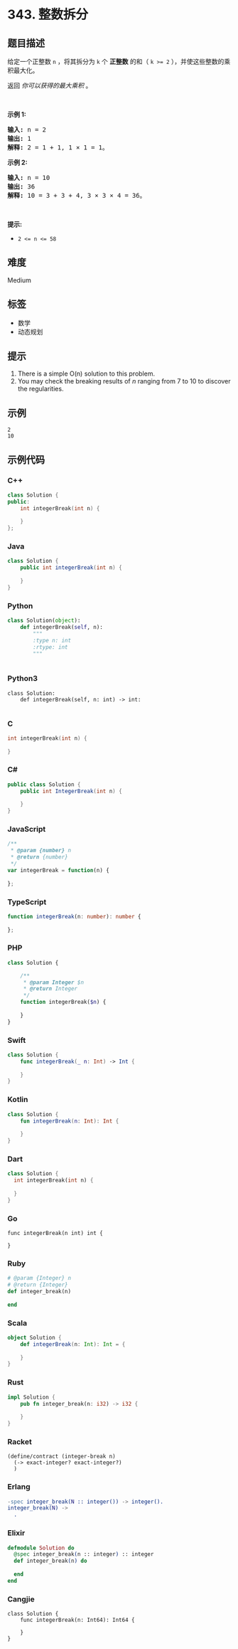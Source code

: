 # 343. 整数拆分

## 题目描述

<p>给定一个正整数&nbsp;<code>n</code>&nbsp;，将其拆分为 <code>k</code> 个 <strong>正整数</strong> 的和（&nbsp;<code>k &gt;= 2</code>&nbsp;），并使这些整数的乘积最大化。</p>

<p>返回 <em>你可以获得的最大乘积</em>&nbsp;。</p>

<p>&nbsp;</p>

<p><strong>示例 1:</strong></p>

<pre>
<strong>输入: </strong>n = 2
<strong>输出: </strong>1
<strong>解释: </strong>2 = 1 + 1, 1 × 1 = 1。</pre>

<p><strong>示例&nbsp;2:</strong></p>

<pre>
<strong>输入: </strong>n = 10
<strong>输出: </strong>36
<strong>解释: </strong>10 = 3 + 3 + 4, 3 ×&nbsp;3 ×&nbsp;4 = 36。</pre>

<p>&nbsp;</p>

<p><strong>提示:</strong></p>

<ul>
	<li><code>2 &lt;= n &lt;= 58</code></li>
</ul>


## 难度

Medium

## 标签

- 数学
- 动态规划

## 提示

1. There is a simple O(n) solution to this problem.
2. You may check the breaking results of <i>n</i> ranging from 7 to 10 to discover the regularities.

## 示例

```
2
10
```

## 示例代码

### C++

```cpp
class Solution {
public:
    int integerBreak(int n) {
        
    }
};
```

### Java

```java
class Solution {
    public int integerBreak(int n) {
        
    }
}
```

### Python

```python
class Solution(object):
    def integerBreak(self, n):
        """
        :type n: int
        :rtype: int
        """
        
```

### Python3

```python3
class Solution:
    def integerBreak(self, n: int) -> int:
        
```

### C

```c
int integerBreak(int n) {
    
}
```

### C#

```csharp
public class Solution {
    public int IntegerBreak(int n) {
        
    }
}
```

### JavaScript

```javascript
/**
 * @param {number} n
 * @return {number}
 */
var integerBreak = function(n) {
    
};
```

### TypeScript

```typescript
function integerBreak(n: number): number {
    
};
```

### PHP

```php
class Solution {

    /**
     * @param Integer $n
     * @return Integer
     */
    function integerBreak($n) {
        
    }
}
```

### Swift

```swift
class Solution {
    func integerBreak(_ n: Int) -> Int {
        
    }
}
```

### Kotlin

```kotlin
class Solution {
    fun integerBreak(n: Int): Int {
        
    }
}
```

### Dart

```dart
class Solution {
  int integerBreak(int n) {
    
  }
}
```

### Go

```golang
func integerBreak(n int) int {
    
}
```

### Ruby

```ruby
# @param {Integer} n
# @return {Integer}
def integer_break(n)
    
end
```

### Scala

```scala
object Solution {
    def integerBreak(n: Int): Int = {
        
    }
}
```

### Rust

```rust
impl Solution {
    pub fn integer_break(n: i32) -> i32 {
        
    }
}
```

### Racket

```racket
(define/contract (integer-break n)
  (-> exact-integer? exact-integer?)
  )
```

### Erlang

```erlang
-spec integer_break(N :: integer()) -> integer().
integer_break(N) ->
  .
```

### Elixir

```elixir
defmodule Solution do
  @spec integer_break(n :: integer) :: integer
  def integer_break(n) do
    
  end
end
```

### Cangjie

```cangjie
class Solution {
    func integerBreak(n: Int64): Int64 {

    }
}
```

